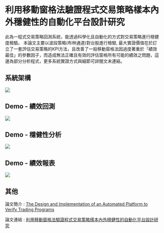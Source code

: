 # 利用移動窗格法驗證程式交易策略樣本內外穩健性的自動化平台設計研究
此為一程式交易策略回測系統，能透過科學化且自動化的方式對交易策略進行穩健度檢驗。
本論文主要以波段策略(布林通道)對台股進行檢驗, 最大實證價值在於訂立了一套評估交易策略的KPI方法，且改善了一般移動窗格法因過度著重於「績效最佳」的參數因子，而造成無法正確且有效的評估窗格所有可能的績效之問題，這邊為部分分析程式，更多系統實證方式與細節可詳閱文末連結。
 
## 系統架構 
![](https://imgur.com/o67ymXR.png)

## Demo - 績效回測
![](https://imgur.com/Mpwck81.png)

## Demo - 穩健性分析
![](https://imgur.com/70ODX32.png)

## Demo - 績效報表
![](https://imgur.com/a4qQEtm.png)

## 其他
論文簡介 : [The Design and Implementation of an Automated Platform to Verify Trading Programs](https://www.slideshare.net/HsuChiaEn/the-design-and-implementation-of-an-automated-platform-to-verify-trading-programs)

論文連結 : [利用移動窗格法驗證程式交易策略樣本內外穩健性的自動化平台設計研究](https://hdl.handle.net/11296/2u875g)
